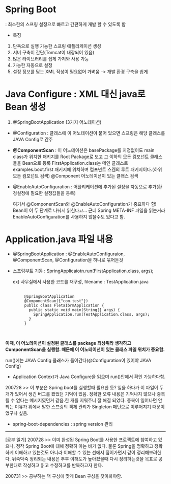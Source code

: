 # Spring Boot
 : 최소한의 스프링 설정으로 빠르고 간편하게 개발 할 수 있도록 함
 
 - 특징
  1. 단독으로 실행 가능한 스프링 애플리케이션 생성
  2. 서버 구축이 간단(Tomcat이 내장되어 있음)
  3. 많은 라이브러리를 쉽게 가져와 사용 가능
  4. 가능한 자동으로 설정
  5. 설정 정보를 담는 XML 작성이 필요없어 가벼움 -> 개발 환경 구축을 쉽게

 
# Java Configure : XML 대신 java로 Bean 생성
 1. @SpringBootApplication (3가지 어노테이션)
 - @Configuration : 클래스에 이 어노테이션이 붙어 있으면 스프링은 해당 클래스를 JAVA Config로 간주
 - **@ComponentScan** : 이 어노테이션은 basePackage를 지정없이도 main class가 위치한 패키지를 Root Package로 보고 그 이하의 모든 컴포넌트 클래스들을 Bean으로 등록
   	                FirstApplication.class는 메인 클래스로 examples.boot.first 패키지에 위치하며 컴포넌트 스캔의 루트 패키지이다.(하위 모든 컴포넌트 검색)
			@Component 어노테이션이 있는 클래스 검색
 - @EnableAutoConfiguration : 어플리케이션에 추가된 설정을 자동으로 추가(환경설정에 필요한 설정값들을 등록)
 
	여기서 @ComponentScan와 @EnableAutoConfiguration가 중요하다 함!
	Bean이 이 두 단계로 나눠서 읽힌다고...
	근데 Spring META-INF 파일을 읽는거라 EnableAutoConfiguration를 사용하지 않을수도 있다고 함.
 


# Application.java 파일 내용
 - @SpringBootApplication : @EnableAutoConfiguraion, @ComponentScan, @Configuration을 하나로 묶어둔것
 
 - 스프링부트 기동 : SpringApplicaiotn.run(FirstApplication.class, args);
 
	 ex) 사무실에서 사용한 코드를 재구성, filename : TestApplication.java
	 <pre>
	 <code>
		@SpringBootApplication
		@ComponentScan({"com.test"})
		public class FletaIbrmApplication {
		  public static void main(String[] args) {
		    SpringApplication.run(TestApplication.class, args);
		  }
		}
	</code>
	</pre>
 
  **이때, 이 어노테이션이 설정된 클래스를 package 최상위라 생각하고 ComponentScan을 실행함. 
   때문에 이 어노테이션이 있는 클래스 파일 위치가 중요함.**
   
   run()에는 JAVA Config 클래스가 들어간다(@Configuration이 있어야 JAVA Config)
 - Application Context가 Java Configure을 읽으며 run()안에서 확인 가능하다함.
 
200728 >> 이 부분은 Spring boot를 실행할때 필요한 듯?
 	  일을 하다가 이 파일이 두개가 있어서 생긴 버그를 봤었던 기억이 있음.
          정확한 오류 내용은 기억나지 않으나 중복될 수 없다는 메시지였던거 같음.한 개를 지워주니 잘 해결 되었다.
 	  중복이 일어나면 안 되는 이유가 위에서 말한 스프링의 객체 관리가 Singleton 패턴으로 이루어지기 때문이었구나 싶음.
 
   
- spring-boot-dependencies : spring version 관리

--------------------------------------------------------------------------------------------------------------------------------------------------------

[공부 일기]
200728 >> 이미 완성된 Spring Boot를 사용한 프로젝트에 참여하고 있으나, 정작 Spring Boot에 대해 정확히 아는 바가 없다.
          물론 Spring을 명확하고 정확하게 이해하고 있는것도 아니라 이해할 수 있는 선에서 짚어가면서 같이 정리해보려한다.
          뒤죽박죽 정리되는 내용은 추후 이해도가 높아졌을때 다시 정리하는것을 목표로 공부한대로 작성하고 읽고 수정하고를 반복하고자 한다.
	  
200731 >> 공부하는 책 구성에 맞게 Bean 구성을 찾아봐야함.
